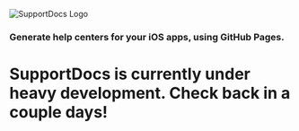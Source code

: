 
![SupportDocs Logo](https://raw.githubusercontent.com/aheze/SupportDocs/main/Assets/SupportDocs.png)

### Generate help centers for your iOS apps, using GitHub Pages.

# SupportDocs is currently under heavy development. Check back in a couple days!
